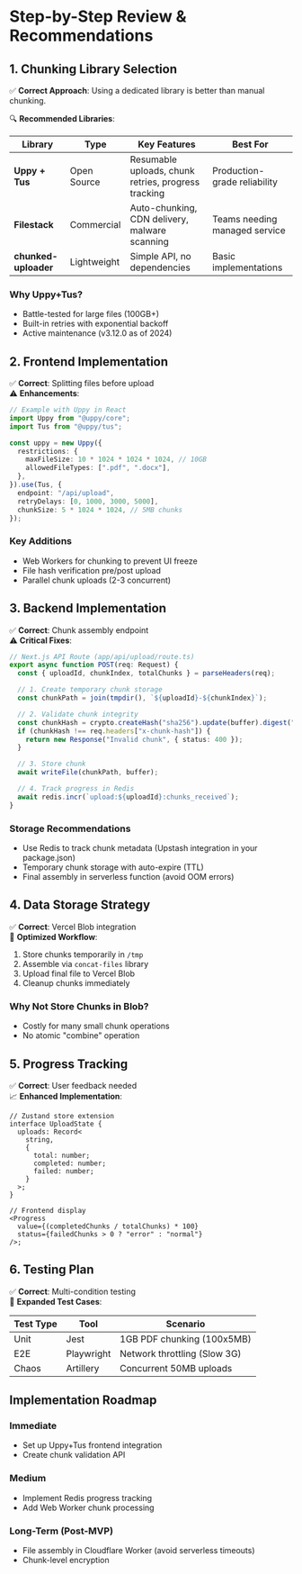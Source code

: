 # Step-by-Step Review & Recommendations

## 1. Chunking Library Selection

✅ **Correct Approach**: Using a dedicated library is better than manual chunking.

🔍 **Recommended Libraries**:

| Library              | Type        | Key Features                                        | Best For                      |
| -------------------- | ----------- | --------------------------------------------------- | ----------------------------- |
| **Uppy + Tus**       | Open Source | Resumable uploads, chunk retries, progress tracking | Production-grade reliability  |
| **Filestack**        | Commercial  | Auto-chunking, CDN delivery, malware scanning       | Teams needing managed service |
| **chunked-uploader** | Lightweight | Simple API, no dependencies                         | Basic implementations         |

### Why Uppy+Tus?

- Battle-tested for large files (100GB+)
- Built-in retries with exponential backoff
- Active maintenance (v3.12.0 as of 2024)

## 2. Frontend Implementation

✅ **Correct**: Splitting files before upload  
⚠️ **Enhancements**:

```typescript
// Example with Uppy in React
import Uppy from "@uppy/core";
import Tus from "@uppy/tus";

const uppy = new Uppy({
  restrictions: {
    maxFileSize: 10 * 1024 * 1024 * 1024, // 10GB
    allowedFileTypes: [".pdf", ".docx"],
  },
}).use(Tus, {
  endpoint: "/api/upload",
  retryDelays: [0, 1000, 3000, 5000],
  chunkSize: 5 * 1024 * 1024, // 5MB chunks
});
```

### Key Additions

- Web Workers for chunking to prevent UI freeze
- File hash verification pre/post upload
- Parallel chunk uploads (2-3 concurrent)

## 3. Backend Implementation

✅ **Correct**: Chunk assembly endpoint  
⚠️ **Critical Fixes**:

```typescript
// Next.js API Route (app/api/upload/route.ts)
export async function POST(req: Request) {
  const { uploadId, chunkIndex, totalChunks } = parseHeaders(req);

  // 1. Create temporary chunk storage
  const chunkPath = join(tmpdir(), `${uploadId}-${chunkIndex}`);

  // 2. Validate chunk integrity
  const chunkHash = crypto.createHash("sha256").update(buffer).digest("hex");
  if (chunkHash !== req.headers["x-chunk-hash"]) {
    return new Response("Invalid chunk", { status: 400 });
  }

  // 3. Store chunk
  await writeFile(chunkPath, buffer);

  // 4. Track progress in Redis
  await redis.incr(`upload:${uploadId}:chunks_received`);
}
```

### Storage Recommendations

- Use Redis to track chunk metadata (Upstash integration in your package.json)
- Temporary chunk storage with auto-expire (TTL)
- Final assembly in serverless function (avoid OOM errors)

## 4. Data Storage Strategy

✅ **Correct**: Vercel Blob integration  
🔧 **Optimized Workflow**:

1. Store chunks temporarily in `/tmp`
2. Assemble via `concat-files` library
3. Upload final file to Vercel Blob
4. Cleanup chunks immediately

### Why Not Store Chunks in Blob?

- Costly for many small chunk operations
- No atomic "combine" operation

## 5. Progress Tracking

✅ **Correct**: User feedback needed  
📈 **Enhanced Implementation**:

```tsx
// Zustand store extension
interface UploadState {
  uploads: Record<
    string,
    {
      total: number;
      completed: number;
      failed: number;
    }
  >;
}

// Frontend display
<Progress
  value={(completedChunks / totalChunks) * 100}
  status={failedChunks > 0 ? "error" : "normal"}
/>;
```

## 6. Testing Plan

✅ **Correct**: Multi-condition testing  
🧪 **Expanded Test Cases**:

| Test Type | Tool       | Scenario                     |
| --------- | ---------- | ---------------------------- |
| Unit      | Jest       | 1GB PDF chunking (100x5MB)   |
| E2E       | Playwright | Network throttling (Slow 3G) |
| Chaos     | Artillery  | Concurrent 50MB uploads      |

## Implementation Roadmap

### Immediate

- Set up Uppy+Tus frontend integration
- Create chunk validation API

### Medium

- Implement Redis progress tracking
- Add Web Worker chunk processing

### Long-Term (Post-MVP)

- File assembly in Cloudflare Worker (avoid serverless timeouts)
- Chunk-level encryption
